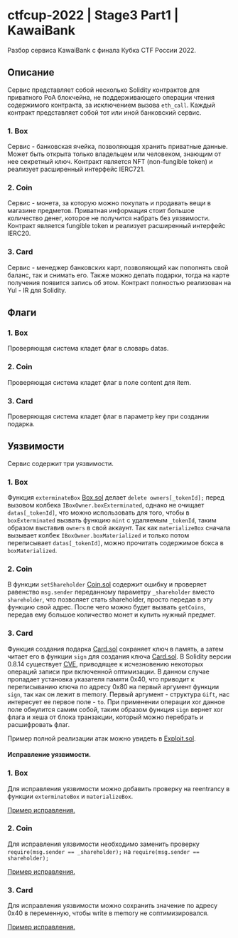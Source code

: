 # ctfcup-2022 | Stage3 Part1 | KawaiBank

Разбор сервиса KawaiBank с финала Кубка CTF России 2022.

## Описание

Сервис представляет собой несколько Solidity контрактов для приватного PoA блокчейна, не поддерживающего операции чтения содержимого контракта, за исключением вызова `eth_call`. Каждый контракт представляет собой тот или иной банковский сервис.

### 1. Box

Сервис - банковская ячейка, позволяющая хранить приватные данные. Может быть открыта только владельцем или человеком, знающим от нее секретный ключ. Контракт является NFT (non-fungible token) и реализует расширенный интерфейс IERC721.

### 2. Coin

Сервис - монета, за которую можно покупать и продавать вещи в магазине предметов. Приватная информация стоит большое количество денег, которое не получится набрать без уязвимости. Контракт является fungible token и реализует расширенный интерфейс IERC20.

### 3. Card

Сервис - менеджер банковских карт, позволяющий как пополнять свой баланс, так и снимать его. Также можно делать подарки, тогда на карте получения появится запись об этом. Контракт полностью реализован на Yul - IR для Solidity.

## Флаги

### 1. Box

Проверяющая система кладет флаг в словарь datas.

### 2. Coin

Проверяющая система кладет флаг в поле content для item.

### 3. Card

Проверяющая система кладет флаг в параметр key при создании подарка.

## Уязвимости

Сервис содержит три уязвимости.

### 1. Box

Функция `exterminateBox` [Box.sol](../../services/kawaibank/contracts/box/Box.sol#L75) делает `delete owners[_tokenId];` перед вызовом колбека `IBoxOwner.boxExterminated`, однако не очищает `datas[_tokenId]`, что можно использовать для того, чтобы в `boxExterminated` вызвать функцию `mint` с удаляемым `_tokenId`, таким образом выставив `owners` в свой аккаунт. Так как `materializeBox` сначала вызывает колбек `IBoxOwner.boxMaterialized` и только потом переписывает `datas[_tokenId]`, можно прочитать содержимое бокса в `boxMaterialized`.

### 2. Coin

В функции `setShareholder` [Coin.sol](../../services/kawaibank/contracts/coin/Coin.sol#L80) содержит ошибку и проверяет равенство `msg.sender` переданному параметру `_shareholder` вместо `shareholder`, что позволяет стать shareholder, просто передав в эту функцию свой адрес. После чего можно будет вызвать `getCoins`, передав ему большое количество монет и купить нужный предмет.

### 3. Card

Функция создания подарка [Card.sol](../../services/kawaibank/contracts/card/Card.sol#L136) сохраняет ключ в память, а затем читает его в функции `sign` для создания ключа [Card.sol](../../services/kawaibank/contracts/card/Card.sol#L185). В Solidity версии 0.8.14 существует [CVE](https://blog.soliditylang.org/2022/06/15/inline-assembly-memory-side-effects-bug/), приводящее к исчезновению некоторых операций записи при включенной оптимизации. В данном случае пропадает установка указателя памяти 0x40, что приводит к переписыванию ключа по адресу 0x80 на первый аргумент функции `sign`, так как он лежит в memory. Первый аргумент - структура `Gift`, нас интересует ее первое поле - `to`. При применении операции xor данное поле обнулится самим собой, таким образом функция `sign` вернет xor флага и хеша от блока транзакции, который можно перебрать и расшифровать флаг.

Пример полной реализации атак можно увидеть в
[Exploit.sol](Exploit.sol).

#### Исправление уязвимости.

### 1. Box

Для исправления уязвимости можно добавить проверку на reentrancy в функции `exterminateBox` и `materializeBox`.

[Пример исправления.](box.patch)

### 2. Coin

Для исправления уязвимости необходимо заменить проверку `require(msg.sender == _shareholder);` на `require(msg.sender == shareholder);`

[Пример исправления.](coin.patch)

### 3. Card

Для исправления уязвимости можно сохранить значение по адресу 0x40 в переменную, чтобы write в memory не соптимизировался.

[Пример исправления.](card.patch)

